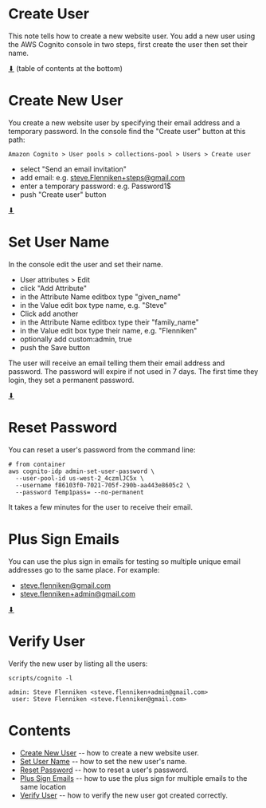 # Create User

This note tells how to create a new website user. You add a new user
using the AWS Cognito console in two steps, first create the user then
set their name.

[⬇](#Contents) (table of contents at the bottom)

# Create New User

You create a new website user by specifying their email address and a
temporary password. In the console find the "Create user" button at
this path:

~~~
Amazon Cognito > User pools > collections-pool > Users > Create user
~~~

* select "Send an email invitation"
* add email: e.g. steve.Flenniken+steps@gmail.com
* enter a temporary password: e.g. Password1$
* push "Create user" button

[⬇](#Contents)

# Set User Name

In the console edit the user and set their name.

* User attributes > Edit
* click "Add Attribute"
* in the Attribute Name editbox type "given_name"
* in the Value edit box type name, e.g. "Steve"
* Click add another
* in the Attribute Name editbox type their "family_name"
* in the Value edit box type their name, e.g. "Flenniken"
* optionally add custom:admin, true
* push the Save button

The user will receive an email telling them their email address and
password.  The password will expire if not used in 7 days.  The first
time they login, they set a permanent password.

[⬇](#Contents)

# Reset Password

You can reset a user's password from the command line:

~~~
# from container
aws cognito-idp admin-set-user-password \
  --user-pool-id us-west-2_4czmlJC5x \
  --username f86103f0-7021-705f-290b-aa443e8605c2 \
  --password Temp1pass= --no-permanent
~~~

It takes a few minutes for the user to receive their email.

# Plus Sign Emails

You can use the plus sign in emails for testing so multiple unique
email addresses go to the same place. For example:

* steve.flenniken@gmail.com
* steve.flenniken+admin@gmail.com

[⬇](#Contents)

# Verify User

Verify the new user by listing all the users:

~~~
scripts/cognito -l

admin: Steve Flenniken <steve.flenniken+admin@gmail.com>
 user: Steve Flenniken <steve.flenniken@gmail.com>
~~~

# Contents

* [Create New User](create-new-user) -- how to create a new website user.
* [Set User Name](set-user-name) -- how to set the new user's name.
* [Reset Password](reset-password) -- how to reset a user's password.
* [Plus Sign Emails](plus-sign-emails) -- how to use the plus sign for multiple emails to the same location
* [Verify User](verify-user) -- how to verify the new user got created correctly.
